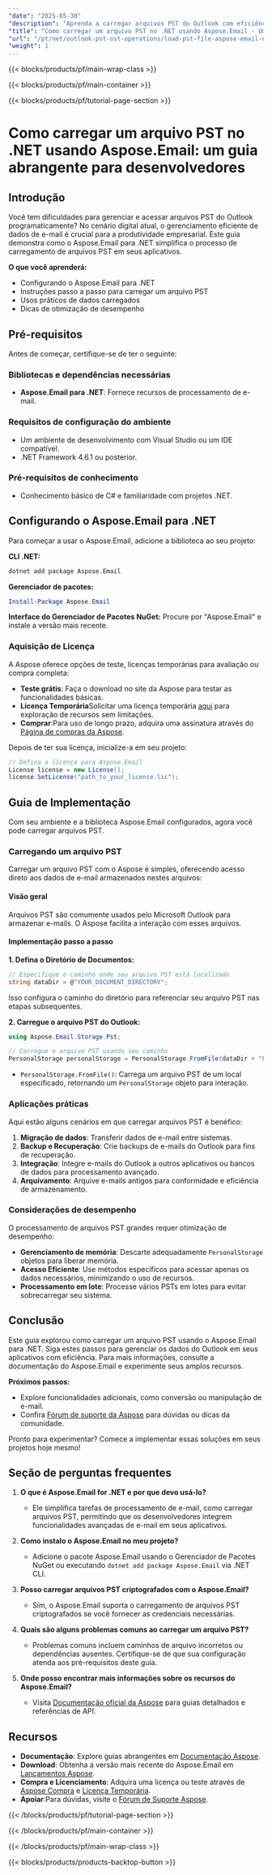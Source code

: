 ```yaml
---
"date": "2025-05-30"
"description": "Aprenda a carregar arquivos PST do Outlook com eficiência em seus aplicativos .NET usando o Aspose.Email para .NET. Este guia fornece instruções passo a passo e dicas de desempenho."
"title": "Como carregar um arquivo PST no .NET usando Aspose.Email - Um guia para desenvolvedores"
"url": "/pt/net/outlook-pst-ost-operations/load-pst-file-aspose-email-net-guide/"
"weight": 1
---
```


{{< blocks/products/pf/main-wrap-class >}}

{{< blocks/products/pf/main-container >}}

{{< blocks/products/pf/tutorial-page-section >}}
# Como carregar um arquivo PST no .NET usando Aspose.Email: um guia abrangente para desenvolvedores

## Introdução

Você tem dificuldades para gerenciar e acessar arquivos PST do Outlook programaticamente? No cenário digital atual, o gerenciamento eficiente de dados de e-mail é crucial para a produtividade empresarial. Este guia demonstra como o Aspose.Email para .NET simplifica o processo de carregamento de arquivos PST em seus aplicativos.

**O que você aprenderá:**
- Configurando o Aspose.Email para .NET
- Instruções passo a passo para carregar um arquivo PST
- Usos práticos de dados carregados
- Dicas de otimização de desempenho

## Pré-requisitos

Antes de começar, certifique-se de ter o seguinte:

### Bibliotecas e dependências necessárias
- **Aspose.Email para .NET**: Fornece recursos de processamento de e-mail.
  
### Requisitos de configuração do ambiente
- Um ambiente de desenvolvimento com Visual Studio ou um IDE compatível.
- .NET Framework 4.6.1 ou posterior.

### Pré-requisitos de conhecimento
- Conhecimento básico de C# e familiaridade com projetos .NET.

## Configurando o Aspose.Email para .NET

Para começar a usar o Aspose.Email, adicione a biblioteca ao seu projeto:

**CLI .NET:**
```bash
dotnet add package Aspose.Email
```

**Gerenciador de pacotes:**
```powershell
Install-Package Aspose.Email
```

**Interface do Gerenciador de Pacotes NuGet:**
Procure por "Aspose.Email" e instale a versão mais recente.

### Aquisição de Licença

A Aspose oferece opções de teste, licenças temporárias para avaliação ou compra completa:
- **Teste grátis**: Faça o download no site da Aspose para testar as funcionalidades básicas.
- **Licença Temporária**Solicitar uma licença temporária [aqui](https://purchase.aspose.com/temporary-license/) para exploração de recursos sem limitações.
- **Comprar**:Para uso de longo prazo, adquira uma assinatura através do [Página de compras da Aspose](https://purchase.aspose.com/buy).

Depois de ter sua licença, inicialize-a em seu projeto:
```csharp
// Defina a licença para Aspose.Email
License license = new License();
license.SetLicense("path_to_your_license.lic");
```

## Guia de Implementação

Com seu ambiente e a biblioteca Aspose.Email configurados, agora você pode carregar arquivos PST.

### Carregando um arquivo PST

Carregar um arquivo PST com o Aspose é simples, oferecendo acesso direto aos dados de e-mail armazenados nestes arquivos:

#### Visão geral

Arquivos PST são comumente usados pelo Microsoft Outlook para armazenar e-mails. O Aspose facilita a interação com esses arquivos.

#### Implementação passo a passo

**1. Defina o Diretório de Documentos:**
```csharp
// Especifique o caminho onde seu arquivo PST está localizado
string dataDir = @"YOUR_DOCUMENT_DIRECTORY";
```
Isso configura o caminho do diretório para referenciar seu arquivo PST nas etapas subsequentes.

**2. Carregue o arquivo PST do Outlook:**
```csharp
using Aspose.Email.Storage.Pst;

// Carregue o arquivo PST usando seu caminho
PersonalStorage personalStorage = PersonalStorage.FromFile(dataDir + "PersonalStorage.pst");
```
- `PersonalStorage.FromFile()`: Carrega um arquivo PST de um local especificado, retornando um `PersonalStorage` objeto para interação.

### Aplicações práticas

Aqui estão alguns cenários em que carregar arquivos PST é benéfico:
1. **Migração de dados**: Transferir dados de e-mail entre sistemas.
2. **Backup e Recuperação**: Crie backups de e-mails do Outlook para fins de recuperação.
3. **Integração**: Integre e-mails do Outlook a outros aplicativos ou bancos de dados para processamento avançado.
4. **Arquivamento**: Arquive e-mails antigos para conformidade e eficiência de armazenamento.

### Considerações de desempenho

O processamento de arquivos PST grandes requer otimização de desempenho:
- **Gerenciamento de memória**: Descarte adequadamente `PersonalStorage` objetos para liberar memória.
- **Acesso Eficiente**: Use métodos específicos para acessar apenas os dados necessários, minimizando o uso de recursos.
- **Processamento em lote**: Processe vários PSTs em lotes para evitar sobrecarregar seu sistema.

## Conclusão

Este guia explorou como carregar um arquivo PST usando o Aspose.Email para .NET. Siga estes passos para gerenciar os dados do Outlook em seus aplicativos com eficiência. Para mais informações, consulte a documentação do Aspose.Email e experimente seus amplos recursos.

**Próximos passos:**
- Explore funcionalidades adicionais, como conversão ou manipulação de e-mail.
- Confira [Fórum de suporte da Aspose](https://forum.aspose.com/c/email/10) para dúvidas ou dicas da comunidade.

Pronto para experimentar? Comece a implementar essas soluções em seus projetos hoje mesmo!

## Seção de perguntas frequentes

1. **O que é Aspose.Email for .NET e por que devo usá-lo?**
   - Ele simplifica tarefas de processamento de e-mail, como carregar arquivos PST, permitindo que os desenvolvedores integrem funcionalidades avançadas de e-mail em seus aplicativos.

2. **Como instalo o Aspose.Email no meu projeto?**
   - Adicione o pacote Aspose.Email usando o Gerenciador de Pacotes NuGet ou executando `dotnet add package Aspose.Email` via .NET CLI.

3. **Posso carregar arquivos PST criptografados com o Aspose.Email?**
   - Sim, o Aspose.Email suporta o carregamento de arquivos PST criptografados se você fornecer as credenciais necessárias.

4. **Quais são alguns problemas comuns ao carregar um arquivo PST?**
   - Problemas comuns incluem caminhos de arquivo incorretos ou dependências ausentes. Certifique-se de que sua configuração atenda aos pré-requisitos deste guia.

5. **Onde posso encontrar mais informações sobre os recursos do Aspose.Email?**
   - Visita [Documentação oficial da Aspose](https://reference.aspose.com/email/net/) para guias detalhados e referências de API.

## Recursos
- **Documentação**: Explore guias abrangentes em [Documentação Aspose](https://reference.aspose.com/email/net/).
- **Download**: Obtenha a versão mais recente do Aspose.Email em [Lançamentos Aspose](https://releases.aspose.com/email/net/).
- **Compra e Licenciamento**: Adquira uma licença ou teste através de [Aspose Compra](https://purchase.aspose.com/buy) e [Licença Temporária](https://purchase.aspose.com/temporary-license/).
- **Apoiar**:Para dúvidas, visite o [Fórum de Suporte Aspose](https://forum.aspose.com/c/email/10).

{{< /blocks/products/pf/tutorial-page-section >}}

{{< /blocks/products/pf/main-container >}}

{{< /blocks/products/pf/main-wrap-class >}}

{{< blocks/products/products-backtop-button >}}